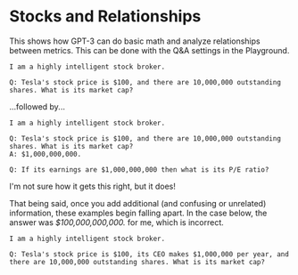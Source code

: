 # Stocks and Relationships

This shows how GPT-3 can do basic math and analyze relationships between metrics. This can be done with the Q&A settings in the Playground.

```
I am a highly intelligent stock broker.

Q: Tesla's stock price is $100, and there are 10,000,000 outstanding shares. What is its market cap?
```

...followed by...

```
I am a highly intelligent stock broker.

Q: Tesla's stock price is $100, and there are 10,000,000 outstanding shares. What is its market cap?
A: $1,000,000,000.

Q: If its earnings are $1,000,000,000 then what is its P/E ratio?
```

I'm not sure how it gets this right, but it does!

That being said, once you add additional (and confusing or unrelated) information, these examples begin falling apart. In the case below, the answer was *$100,000,000,000.* for me, which is incorrect.

```
I am a highly intelligent stock broker.

Q: Tesla's stock price is $100, its CEO makes $1,000,000 per year, and there are 10,000,000 outstanding shares. What is its market cap?
```
